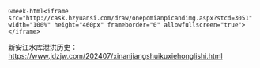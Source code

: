
`Gmeek-html<iframe src="http://cask.hzyuansi.com/draw/onepomianpicandimg.aspx?stcd=3051" width="100%" height="460px" frameborder="0" allowfullscreen="true"></iframe>`

新安江水库泄洪历史：https://www.jdzjw.com/202407/xinanjiangshuikuxiehonglishi.html